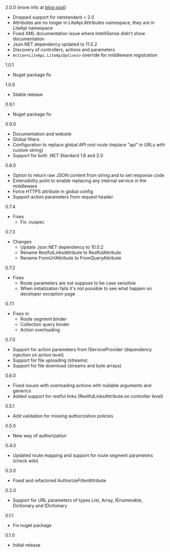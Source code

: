 2.0.0 (more info at [blog post](liteapi.net/blog/2018-05-20/release-2_0_0))
- Dropped support for netstandard < 2.0
- Attributes are no longer in LiteApi.Attributes namespace, they are in LiteApi namespace
- Fixed XML documentation issue where IntelliSense didn't show documentation
- Json.NET dependency updated to 11.0.2
- Discovery of controllers, actions and parameters
- `Action<LiteApi.LiteApiOptions>` override for middleware registration 

1.0.1
- Nuget package fix

1.0.0
- Stable release 

0.9.1
- Nuget package fix

0.9.0
- Documentation and website
- Global filters
- Configuration to replace global API root route (replace "api" in URLs with custom string)
- Support for both .NET Standard 1.6 and 2.0

0.8.0
-  Option to return raw JSON content from string and to set response code
-  Extensibility point to enable replacing any internal service in the middleware
-  Force HTTPS attribute in global config
-  Support action parameters from request header

0.7.4
- Fixes
  - Fix .nuspec

0.7.3
- Changes
  - Update Json.NET dependency to 10.0.2
  - Rename RestfulLinksAttribute to RestfulAttribute
  - Rename FromUrlAttribute to FromQueryAttribute

0.7.2
- Fixes
  - Route parameters are not suppose to be case sensitive
  - When initialization fails it's not possible to see what happen on deceloper exception page

0.7.1
- Fixes in
  - Route segment binder
  - Collection query binder
  - Action overloading

0.7.0
- Support for action parameters from IServiceProvider (dependency injection on action level)
- Support for file uploading (streams)
- Support for file download (streams and byte arrays)

0.6.0 
- Fixed issues with overloading actions with nullable arguments and generics
- Added support for restful links (RestfulLinksAttribute on controller level)

0.5.1 
- Add validation for missing authorization policies

0.5.0 
- New way of authorization

0.4.0 
- Updated route mapping and support for route segment parameters (check wiki)

0.3.0 
- Fixed and refactored AuthorizeFilterAttribute

0.2.0 
- Support for URL parameters of types List, Array, IEnumerable, Dictionary and IDictionary

0.1.1 
- Fix nuget package

0.1.0 
- Initial release
